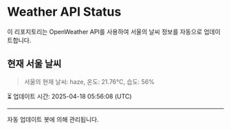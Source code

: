 
# Weather API Status

이 리포지토리는 OpenWeather API를 사용하여 서울의 날씨 정보를 자동으로 업데이트합니다.

## 현재 서울 날씨
> 서울의 현재 날씨: haze, 온도: 21.76°C, 습도: 56%

⏳ 업데이트 시간: 2025-04-18 05:56:08 (UTC)

---
자동 업데이트 봇에 의해 관리됩니다.
